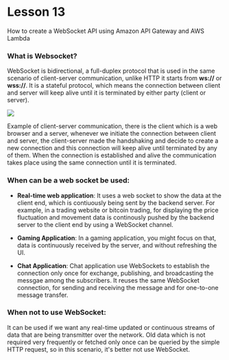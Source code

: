 # Lesson 13

How to create a WebSocket API using Amazon API Gateway and AWS Lambda

### What is Websocket?
WebSocket is bidirectional, a full-duplex protocol that is used in the same scenario of client-server communication, unlike HTTP it  starts from **ws://** or **wss://**. It is a stateful protocol, which means the connection between client and server will keep alive until it is terminated by either party (client or server).

![](https://media.geeksforgeeks.org/wp-content/uploads/20191203183429/HTTP-Connection.png)

Example of client-server communication, there is the client which is a web browser and a server, whenever we initiate the connection between client and server, the client-server made the handshaking and decide to create a new connection and this connection will keep alive until terminated by any of them. When the connection is established and alive the communication takes place using the same connection until it is terminated.

### When can be a web socket be used:

* **Real-time web application**: It uses a web socket to show the data at the client end, which is contiuously being sent by the backend server. For example, in a trading website or bitcoin trading, for displaying the price fluctuation and movement data is continously pushed by the backend server to the client end by using a WebSocket channel.

* **Gaming Application**: In a gaming application, you might focus on that, data is continuously received by the server, and without refreshing the UI. 

* **Chat Application**: Chat application use WebSockets to establish the connection only once for exchange, publishing, and broadcasting the messgae among the subscribers. It reuses the same WebSocket connection, for sending and receiving the message and for one-to-one message transfer.

### When not to use WebSocket: 

It can be used if we want any real-time updated or continuous streams of data that are being transmitter over the network. Old data which is not required very frequently or fetched only once can be queried by the simple HTTP request, so in this scenario, it's better not use WebSocket.

